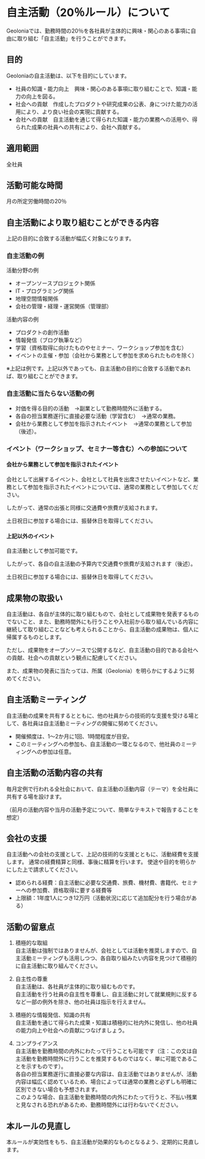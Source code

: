 # 自主活動（20％ルール）について

Geoloniaでは、勤務時間の20％を各社員が主体的に興味・関心のある事項に自由に取り組む「自主活動」を行うことができます。

## 目的
Geoloniaの自主活動は、以下を目的にしています。

- 社員の知識・能力向上　興味・関心のある事項に取り組むことで、知識・能力の向上を図る。
- 社会への貢献　作成したプロダクトや研究成果の公表、身につけた能力の活用により、より良い社会の実現に貢献する。
- 会社への貢献　自主活動を通じて得られた知識・能力の業務への活用や、得られた成果の社員への共有により、会社へ貢献する。

## 適用範囲
全社員

## 活動可能な時間
月の所定労働時間の20％

## 自主活動により取り組むことができる内容
上記の目的に合致する活動が幅広く対象になります。

### 自主活動の例
活動分野の例

- オープンソースプロジェクト関係
- IT・プログラミング関係
- 地理空間情報関係
- 会社の管理・経理・運営関係（管理部）

活動内容の例

- プロダクトの創作活動
- 情報発信（ブログ執筆など）
- 学習（資格取得に向けたものやセミナー、ワークショップ参加を含む）
- イベントの主催・参加（会社から業務として参加を求められたものを除く）

※上記は例です。上記以外であっても、自主活動の目的に合致する活動であれば、取り組むことができます。

### 自主活動に当たらない活動の例

- 対価を得る目的の活動　→副業として勤務時間外に活動する。
- 各自の担当業務遂行に直接必要な活動（学習含む）　→通常の業務。
- 会社から業務として参加を指示されたイベント　→通常の業務として参加（後述）。

### イベント（ワークショップ、セミナー等含む）への参加について
#### 会社から業務として参加を指示されたイベント
会社として出展するイベント、会社として社員を出席させたいイベントなど、業務として参加を指示されたイベントについては、通常の業務として参加してください。

したがって、通常の出張と同様に交通費や旅費が支給されます。

土日祝日に参加する場合には、振替休日を取得してください。

#### 上記以外のイベント
自主活動として参加可能です。

したがって、各自の自主活動の予算内で交通費や旅費が支給されます（後述）。

土日祝日に参加する場合には、振替休日を取得してください。

## 成果物の取扱い
自主活動は、各自が主体的に取り組むもので、会社として成果物を発表するものでないこと、また、勤務時間外にも行うことや入社前から取り組んでいる内容に継続して取り組むことなども考えられることから、自主活動の成果物は、個人に帰属するものとします。

ただし、成果物をオープンソースで公開するなど、自主活動の目的である会社への貢献、社会への貢献という観点に配慮してください。

また、成果物の発表に当たっては、所属（Geolonia）を明らかにするように努めてください。

## 自主活動ミーティング
自主活動の成果を共有するとともに、他の社員からの技術的な支援を受ける場として、各社員は自主活動ミーティングの開催に努めてください。

- 開催頻度は、1～2か月に1回、1時間程度が目安。
- このミーティングへの参加も、自主活動の一環となるので、他社員のミーティングへの参加は任意。

## 自主活動の活動内容の共有
毎月定例で行われる全社会において、自主活動の活動内容（テーマ）を全社員に共有する場を設けます。

（前月の活動内容や当月の活動予定について、簡単なテキストで報告することを想定）

## 会社の支援
自主活動への会社の支援として、上記の技術的な支援とともに、活動経費を支援します。
通常の経費精算と同様、事後に精算を行います。
使途や目的を明らかにした上で請求してください。

- 認められる経費：自主活動に必要な交通費、旅費、機材費、書籍代、セミナーへの参加費、資格取得に要する経費等
- 上限額：1年度1人につき12万円（活動状況に応じて追加配分を行う場合がある）

## 活動の留意点
1. 積極的な取組  
自主活動は強制ではありませんが、会社としては活動を推奨しますので、自主活動ミーティングも活用しつつ、各自取り組みたい内容を見つけて積極的に自主活動に取り組んでください。

2. 自主性の尊重  
自主活動は、各社員が主体的に取り組むものです。  
自主活動を行う社員の自主性を尊重し、自主活動に対して就業規則に反するなど一部の例外を除き、他の社員は指示を行えません。

4. 積極的な情報発信、知識の共有  
自主活動を通じて得られた成果・知識は積極的に社内外に発信し、他の社員の能力向上や社会への貢献につなげましょう。  

5. コンプライアンス  
自主活動を勤務時間の内外にわたって行うことも可能です（注：この文は自主活動を勤務時間外に行うことを推奨するものではなく、単に可能であることを示すものです）。  
各自の担当業務遂行に直接必要な内容は、自主活動ではありませんが、活動内容は幅広く認めているため、場合によっては通常の業務と必ずしも明確に区別できない場合も予想されます。  
このような場合、自主活動を勤務時間の内外にわたって行うと、不払い残業と見なされる恐れがあるため、勤務時間外には行わないでください。  

## 本ルールの見直し
本ルールが実効性をもち、自主活動が効果的なものとなるよう、定期的に見直します。
